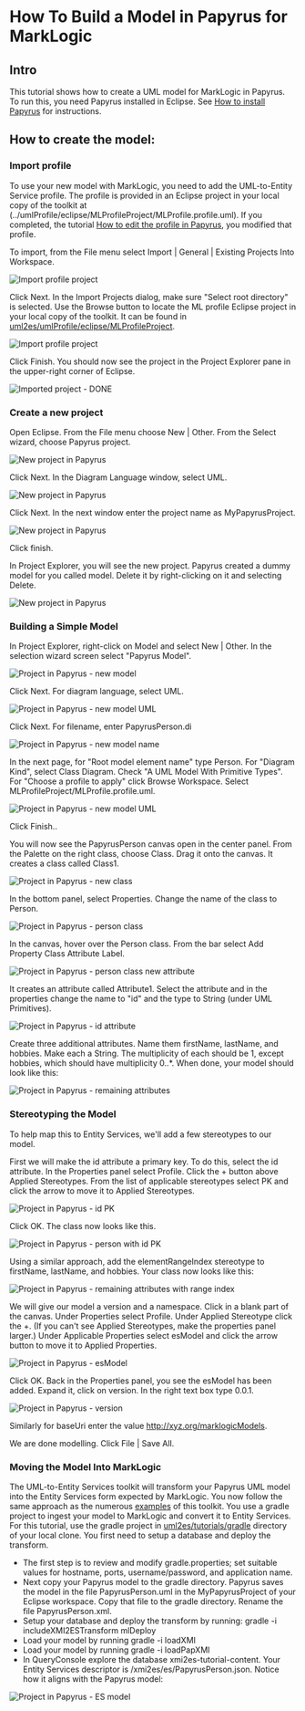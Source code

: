 # How To Build a Model in Papyrus for MarkLogic

## Intro
This tutorial shows how to create a UML model for MarkLogic in Papyrus. To run this, you need Papyrus installed in Eclipse.  See [How to install Papyrus](papyrus_install.md) for instructions.

## How to create the model:

### Import profile
To use your new model with MarkLogic, you need to add the UML-to-Entity Service profile. The profile is provided in an Eclipse project in your local copy of the toolkit at (../umlProfile/eclipse/MLProfileProject/MLProfile.profile.uml). If you completed, the tutorial [How to edit the profile in Papyrus](papyrus_profile_edit.md), you modified that profile. 

To import, from the File menu select Import | General | Existing Projects Into Workspace. 

![Import profile project](pap_profile2_import.png)

Click Next. In the Import Projects dialog, make sure "Select root directory" is selected. Use the Browse button to locate the ML profile Eclipse project in your local copy of the toolkit. It can be found in [uml2es/umlProfile/eclipse/MLProfileProject](../umlProfile/eclipse//MLProfileProject). 

![Import profile project](pap_profile2_import2.png)

Click Finish. You should now see the project in the Project Explorer pane in the upper-right corner of Eclipse.

![Imported project - DONE](pap_profile2_import_done.png)

### Create a new project

Open Eclipse. From the File menu choose New | Other. From the Select wizard, choose Papyrus project.

![New project in Papyrus](pap_model_create.png)

Click Next. In the Diagram Language window, select UML.

![New project in Papyrus](pap_model_uml.png)

Click Next. In the next window enter the project name as MyPapyrusProject.

![New project in Papyrus](pap_model_name.png)

Click finish.

In Project Explorer, you will see the new project. Papyrus created a dummy model for you called model. Delete it by right-clicking on it and selecting Delete.

![New project in Papyrus](pap_model_delete.png)

### Building a Simple Model

In Project Explorer, right-click on Model and select New | Other. In the selection wizard screen select "Papyrus Model". 

![Project in Papyrus - new model](pap_model_new.png)

Click Next. For diagram language, select UML.

![Project in Papyrus - new model UML](pap_model_uml.png)

Click Next. For filename, enter PapyrusPerson.di

![Project in Papyrus - new model name](pap_model_name.png)

In the next page, for "Root model element name" type Person. For "Diagram Kind", select Class Diagram. Check "A UML Model With Primitive Types". For "Choose a profile to apply" click Browse Workspace. Select MLProfileProject/MLProfile.profile.uml.

![Project in Papyrus - new model UML](pap_model_options.png)

Click Finish..

You will now see the PapyrusPerson canvas open in the center panel. From the Palette on the right class, choose Class. Drag it onto the canvas. It creates a class called Class1.

![Project in Papyrus - new class](pap_model_class.png)

In the bottom panel, select Properties. Change the name of the class to Person.

![Project in Papyrus - person class](pap_model_person.png)

In the canvas, hover over the Person class. From the bar select Add Property Class Attribute Label.

![Project in Papyrus - person class new attribute](pap_model_attribute.png)

It creates an attribute called Attribute1. Select the attribute and in the properties change the name to "id" and the type to String (under UML Primitives).

![Project in Papyrus - id attribute](pap_model_id.png)

Create three additional attributes. Name them firstName, lastName, and hobbies. Make each a String. The multiplicity of each should be 1, except hobbies, which should have multiplicity 0..*. When done, your model should look like this:

![Project in Papyrus - remaining attributes](pap_model_person2.png)

### Stereotyping the Model

To help map this to Entity Services, we'll add a few stereotypes to our model. 

First we will make the id attribute a primary key. To do this, select the id attribute. In the Properties panel select Profile. Click the + button above Applied Stereotypes. From the list of applicable stereotypes select PK and click the arrow to move it to Applied Stereotypes.

![Project in Papyrus - id PK](pap_model_idpk.png)

Click OK. The class now looks like this.

![Project in Papyrus - person with id PK](pap_model_person3.png)

Using a similar approach, add the elementRangeIndex stereotype to firstName, lastName, and hobbies. Your class now looks like this:

![Project in Papyrus - remaining attributes with range index](pap_model_person4.png)

We will give our model a version and a namespace. Click in a blank part of the canvas. Under Properties select Profile. Under Applied Stereotype click the +. (If you can't see Applied Stereotypes, make the properties panel larger.) Under Applicable Properties select esModel and click the arrow button to move it to Applied Properties.

![Project in Papyrus - esModel](pap_model_esmodel.png)

Click OK. Back in the Properties panel, you see the esModel has been added. Expand it, click on version. In the right text box type 0.0.1.

![Project in Papyrus - version](pap_model_version.png)

Similarly for baseUri enter the value http://xyz.org/marklogicModels.

We are done modelling. Click File | Save All.

### Moving the Model Into MarkLogic

The UML-to-Entity Services toolkit will transform your Papyrus UML model into the Entity Services form expected by MarkLogic.
You now follow the same approach as the numerous [examples](../examples) of this toolkit. You use a gradle project to ingest your model to MarkLogic and convert it to Entity Services. For this tutorial, use the gradle project in [uml2es/tutorials/gradle](gradle) directory of your local clone. You first need to setup a database and deploy the transform. 

- The first step is to review and modify gradle.properties; set suitable values for hostname, ports, username/password, and application name. 
- Next copy your Papyrus model to the gradle directory. Papyrus saves the model in the file PapyrusPerson.uml in the MyPapyrusProject of your Eclipse workspace. Copy that file to the gradle directory. Rename the file PapyrusPerson.xml. 
- Setup your database and deploy the transform by running: gradle -i includeXMI2ESTransform mlDeploy
- Load your model by running gradle -i loadXMI
- Load your model by running gradle -i loadPapXMI
- In QueryConsole explore the database xmi2es-tutorial-content. Your Entity Services descriptor is /xmi2es/es/PapyrusPerson.json. Notice how it aligns with the Papyrus model:
 
![Project in Papyrus - ES model](pap_model_es.png)
